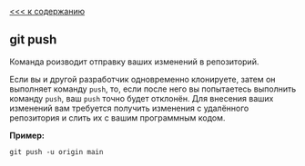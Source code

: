 [<<< к содержанию](/readme.md)
## git push

Команда роизводит отправку ваших изменений в репозиторий. 

Если вы и другой разработчик одновременно клонируете, затем он выполняет команду `push`, то, если после него вы попытаетесь выполнить команду `push`, ваш `push` точно будет отклонён. Для внесения ваших изменений вам требуется получить изменения с удалённого репозитория и слить их с вашим программным кодом.

__Пример:__

```bash=
git push -u origin main
```